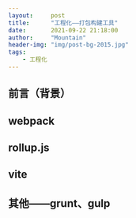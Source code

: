```yaml
---
layout:     post
title:      "工程化——打包构建工具"
date:       2021-09-22 21:18:00
author:     "Mountain"
header-img: "img/post-bg-2015.jpg"
tags:
    - 工程化
---
```


## 前言（背景）


## webpack


## rollup.js


## vite


## 其他——grunt、gulp
